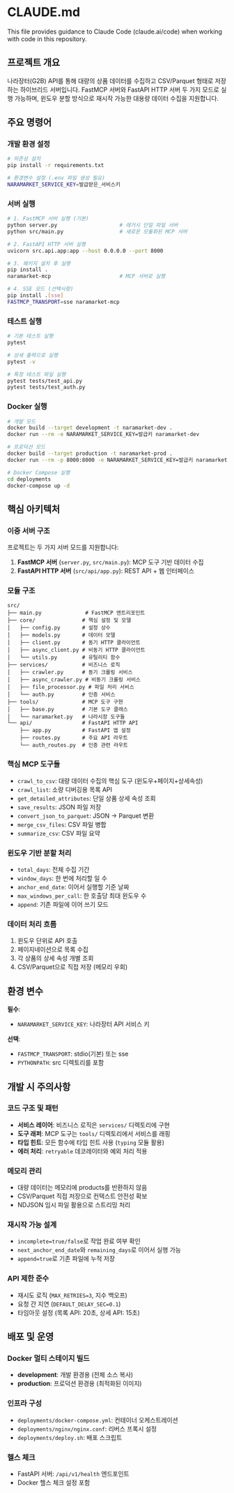 # CLAUDE.md

This file provides guidance to Claude Code (claude.ai/code) when working with code in this repository.

## 프로젝트 개요

나라장터(G2B) API를 통해 대량의 상품 데이터를 수집하고 CSV/Parquet 형태로 저장하는 하이브리드 서버입니다. FastMCP 서버와 FastAPI HTTP 서버 두 가지 모드로 실행 가능하며, 윈도우 분할 방식으로 재시작 가능한 대용량 데이터 수집을 지원합니다.

## 주요 명령어

### 개발 환경 설정
```bash
# 의존성 설치
pip install -r requirements.txt

# 환경변수 설정 (.env 파일 생성 필요)
NARAMARKET_SERVICE_KEY=발급받은_서비스키
```

### 서버 실행
```bash
# 1. FastMCP 서버 실행 (기본)
python server.py                    # 레거시 단일 파일 서버
python src/main.py                  # 새로운 모듈화된 MCP 서버

# 2. FastAPI HTTP 서버 실행
uvicorn src.api.app:app --host 0.0.0.0 --port 8000

# 3. 패키지 설치 후 실행
pip install .
naramarket-mcp                      # MCP 서버로 실행

# 4. SSE 모드 (선택사항)
pip install .[sse]
FASTMCP_TRANSPORT=sse naramarket-mcp
```

### 테스트 실행
```bash
# 기본 테스트 실행
pytest

# 상세 출력으로 실행
pytest -v

# 특정 테스트 파일 실행
pytest tests/test_api.py
pytest tests/test_auth.py
```

### Docker 실행
```bash
# 개발 모드
docker build --target development -t naramarket-dev .
docker run --rm -e NARAMARKET_SERVICE_KEY=발급키 naramarket-dev

# 프로덕션 모드
docker build --target production -t naramarket-prod .
docker run --rm -p 8000:8000 -e NARAMARKET_SERVICE_KEY=발급키 naramarket-prod

# Docker Compose 실행
cd deployments
docker-compose up -d
```

## 핵심 아키텍처

### 이중 서버 구조
프로젝트는 두 가지 서버 모드를 지원합니다:

1. **FastMCP 서버** (`server.py`, `src/main.py`): MCP 도구 기반 데이터 수집
2. **FastAPI HTTP 서버** (`src/api/app.py`): REST API + 웹 인터페이스

### 모듈 구조
```
src/
├── main.py              # FastMCP 엔트리포인트
├── core/               # 핵심 설정 및 모델
│   ├── config.py       # 설정 상수
│   ├── models.py       # 데이터 모델
│   ├── client.py       # 동기 HTTP 클라이언트
│   ├── async_client.py # 비동기 HTTP 클라이언트
│   └── utils.py        # 유틸리티 함수
├── services/           # 비즈니스 로직
│   ├── crawler.py      # 동기 크롤링 서비스
│   ├── async_crawler.py # 비동기 크롤링 서비스
│   ├── file_processor.py # 파일 처리 서비스
│   └── auth.py         # 인증 서비스
├── tools/              # MCP 도구 구현
│   ├── base.py         # 기본 도구 클래스
│   └── naramarket.py   # 나라시장 도구들
└── api/                # FastAPI HTTP API
    ├── app.py          # FastAPI 앱 설정
    ├── routes.py       # 주요 API 라우트
    └── auth_routes.py  # 인증 관련 라우트
```

### 핵심 MCP 도구들
- `crawl_to_csv`: 대량 데이터 수집의 핵심 도구 (윈도우+페이지+상세속성)
- `crawl_list`: 소량 디버깅용 목록 API
- `get_detailed_attributes`: 단일 상품 상세 속성 조회
- `save_results`: JSON 파일 저장
- `convert_json_to_parquet`: JSON → Parquet 변환
- `merge_csv_files`: CSV 파일 병합
- `summarize_csv`: CSV 파일 요약

### 윈도우 기반 분할 처리
- `total_days`: 전체 수집 기간
- `window_days`: 한 번에 처리할 일 수
- `anchor_end_date`: 이어서 실행할 기준 날짜
- `max_windows_per_call`: 한 호출당 최대 윈도우 수
- `append`: 기존 파일에 이어 쓰기 모드

### 데이터 처리 흐름
1. 윈도우 단위로 API 호출
2. 페이지네이션으로 목록 수집
3. 각 상품의 상세 속성 개별 조회
4. CSV/Parquet으로 직접 저장 (메모리 우회)

## 환경 변수

**필수**:
- `NARAMARKET_SERVICE_KEY`: 나라장터 API 서비스 키

**선택**:
- `FASTMCP_TRANSPORT`: stdio(기본) 또는 sse
- `PYTHONPATH`: src 디렉토리를 포함

## 개발 시 주의사항

### 코드 구조 및 패턴
- **서비스 레이어**: 비즈니스 로직은 `services/` 디렉토리에 구현
- **도구 래퍼**: MCP 도구는 `tools/` 디렉토리에서 서비스를 래핑
- **타입 힌트**: 모든 함수에 타입 힌트 사용 (`typing` 모듈 활용)
- **에러 처리**: `retryable` 데코레이터와 예외 처리 적용

### 메모리 관리
- 대량 데이터는 메모리에 products를 반환하지 않음
- CSV/Parquet 직접 저장으로 컨텍스트 안전성 확보
- NDJSON 임시 파일 활용으로 스트리밍 처리

### 재시작 가능 설계
- `incomplete=true/false`로 작업 완료 여부 확인
- `next_anchor_end_date`와 `remaining_days`로 이어서 실행 가능
- `append=true`로 기존 파일에 누적 저장

### API 제한 준수
- 재시도 로직 (`MAX_RETRIES=3`, 지수 백오프)
- 요청 간 지연 (`DEFAULT_DELAY_SEC=0.1`)
- 타임아웃 설정 (목록 API: 20초, 상세 API: 15초)

## 배포 및 운영

### Docker 멀티 스테이지 빌드
- **development**: 개발 환경용 (전체 소스 복사)
- **production**: 프로덕션 환경용 (최적화된 이미지)

### 인프라 구성
- `deployments/docker-compose.yml`: 컨테이너 오케스트레이션
- `deployments/nginx/nginx.conf`: 리버스 프록시 설정
- `deployments/deploy.sh`: 배포 스크립트

### 헬스 체크
- FastAPI 서버: `/api/v1/health` 엔드포인트
- Docker 헬스 체크 설정 포함